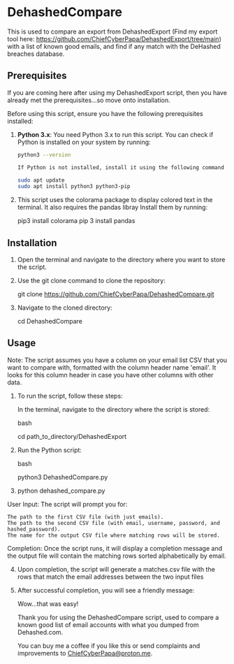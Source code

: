 # DehashedCompare
This is used to compare an export from DehashedExport (Find my export tool here: https://github.com/ChiefCyberPapa/DehashedExport/tree/main) with a list of known good emails, and find if any match with the DeHashed breaches database.

## Prerequisites

If you are coming here after using my DehashedExport script, then you have already met the prerequisites...so move onto installation.

Before using this script, ensure you have the following prerequisites installed:

1. **Python 3.x**: You need Python 3.x to run this script. You can check if Python is installed on your system by running:

   ```bash
   python3 --version

   If Python is not installed, install it using the following command for Ubuntu/Debian-based systems:

   sudo apt update
   sudo apt install python3 python3-pip


2. This script uses the colorama package to display colored text in the terminal. It also requires the pandas libray Install them by running:
   
   pip3 install colorama
   pip 3 install pandas

## Installation

1. Open the terminal and navigate to the directory where you want to store the script.

2. Use the git clone command to clone the repository:

   git clone https://github.com/ChiefCyberPapa/DehashedCompare.git

3. Navigate to the cloned directory:

   cd DehashedCompare
   
## Usage

Note: The script assumes you have a column on your email list CSV that you want to compare with, formatted with the column header name 'email'. It looks for this column header in case you have other columns with other data.

1. To run the script, follow these steps:

    In the terminal, navigate to the directory where the script is stored:

    bash

    cd path_to_directory/DehashedExport

2. Run the Python script:

    bash

    python3 DehashedCompare.py

3. python dehashed_compare.py

User Input: The script will prompt you for:

    The path to the first CSV file (with just emails).
    The path to the second CSV file (with email, username, password, and hashed_password).
    The name for the output CSV file where matching rows will be stored.

  Completion: Once the script runs, it will display a completion message and the output file will contain the matching rows sorted alphabetically by email.

4. Upon completion, the script will generate a matches.csv file with the rows that match the email addresses between the two input files

5. After successful completion, you will see a friendly message:

   Wow...that was easy!

   Thank you for using the DehashedCompare script, used to compare a known good list of email accounts with what you dumped from Dehashed.com.

   You can buy me a coffee if you like this or send complaints and improvements to ChiefCyberPapa@proton.me.

